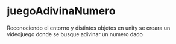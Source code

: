 # juegoAdivinaNumero
Reconociendo el entorno y distintos objetos en unity se creara un videojuego donde se busque adivinar un numero dado
